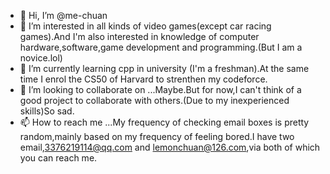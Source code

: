 - 👋 Hi, I’m @me-chuan
- 👀 I’m interested in all kinds of video games(except car racing games).And I'm also interested in knowledge of computer hardware,software,game development and programming.(But I am a novice.lol)
- 🌱 I’m currently learning cpp in university (I'm a freshman).At the same time I enrol the CS50 of Harvard to strenthen my codeforce.
- 💞️ I’m looking to collaborate on ...Maybe.But for now,I can't think of a good project to collaborate with others.(Due to my inexperienced skills)So sad.
- 📫 How to reach me ...My frequency of checking email boxes is pretty random,mainly based on my frequency of feeling bored.I have two email,3376219114@qq.com and lemonchuan@126.com,via both of which you can reach me.

<!---
me-chuan/me-chuan is a ✨ special ✨ repository because its `README.md` (this file) appears on your GitHub profile.
You can click the Preview link to take a look at your changes.
--->
